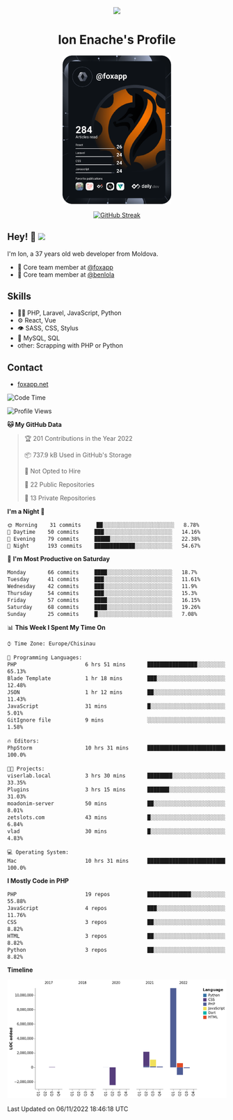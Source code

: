 <div id="header" align="center">
  <img src="https://media.giphy.com/media/M9gbBd9nbDrOTu1Mqx/giphy.gif" width="100"/>
	<h1>Ion Enache's Profile</h1>
</div>
<div align="center">
	<a href="https://app.daily.dev/foxapp"><img src="https://github.com/foxapp/foxapp/blob/master/devcard.svg" width="250" alt="Ion Enache's Dev Card"/></a>
</div>


<div align="center">
	
[![GitHub Streak](http://github-readme-streak-stats.herokuapp.com?user=foxapp&hide_border=true&date_format=M%20j%5B%2C%20Y%5D)](https://git.io/streak-stats)
	
</div>


## Hey! 👋 <img src="https://media.giphy.com/media/hvRJCLFzcasrR4ia7z/giphy.gif" width="30px"/>
I'm Ion, a 37 years old web developer from Moldova.


- 👥 Core team member at [@foxapp](https://github.com/foxapp)
- 👥 Core team member at [@benlola](https://github.com/benlola)

## Skills
- 👨‍💻 PHP, Laravel, JavaScript, Python
- ⚙️ React, Vue
- 👁️ SASS, CSS, Stylus
- 💽 MySQL, SQL
- other: Scrapping with PHP or Python

## Contact
- [foxapp.net](https://www.foxapp.net)

<!--START_SECTION:waka-->
![Code Time](http://img.shields.io/badge/Code%20Time-1%2C081%20hrs%2053%20mins-blue)

![Profile Views](http://img.shields.io/badge/Profile%20Views-0-blue)

**🐱 My GitHub Data** 

> 🏆 201 Contributions in the Year 2022
 > 
> 📦 737.9 kB Used in GitHub's Storage 
 > 
> 🚫 Not Opted to Hire
 > 
> 📜 22 Public Repositories 
 > 
> 🔑 13 Private Repositories  
 > 
**I'm a Night 🦉** 

```text
🌞 Morning    31 commits     ██░░░░░░░░░░░░░░░░░░░░░░░   8.78% 
🌆 Daytime    50 commits     ███░░░░░░░░░░░░░░░░░░░░░░   14.16% 
🌃 Evening    79 commits     █████░░░░░░░░░░░░░░░░░░░░   22.38% 
🌙 Night      193 commits    █████████████░░░░░░░░░░░░   54.67%

```
📅 **I'm Most Productive on Saturday** 

```text
Monday       66 commits     ████░░░░░░░░░░░░░░░░░░░░░   18.7% 
Tuesday      41 commits     ███░░░░░░░░░░░░░░░░░░░░░░   11.61% 
Wednesday    42 commits     ███░░░░░░░░░░░░░░░░░░░░░░   11.9% 
Thursday     54 commits     ███░░░░░░░░░░░░░░░░░░░░░░   15.3% 
Friday       57 commits     ████░░░░░░░░░░░░░░░░░░░░░   16.15% 
Saturday     68 commits     ████░░░░░░░░░░░░░░░░░░░░░   19.26% 
Sunday       25 commits     █░░░░░░░░░░░░░░░░░░░░░░░░   7.08%

```


📊 **This Week I Spent My Time On** 

```text
⌚︎ Time Zone: Europe/Chisinau

💬 Programming Languages: 
PHP                      6 hrs 51 mins       ████████████████░░░░░░░░░   65.13% 
Blade Template           1 hr 18 mins        ███░░░░░░░░░░░░░░░░░░░░░░   12.48% 
JSON                     1 hr 12 mins        ██░░░░░░░░░░░░░░░░░░░░░░░   11.43% 
JavaScript               31 mins             █░░░░░░░░░░░░░░░░░░░░░░░░   5.01% 
GitIgnore file           9 mins              ░░░░░░░░░░░░░░░░░░░░░░░░░   1.58%

🔥 Editors: 
PhpStorm                 10 hrs 31 mins      █████████████████████████   100.0%

🐱‍💻 Projects: 
viserlab.local           3 hrs 30 mins       ████████░░░░░░░░░░░░░░░░░   33.35% 
Plugins                  3 hrs 15 mins       ███████░░░░░░░░░░░░░░░░░░   31.03% 
moadonim-server          50 mins             ██░░░░░░░░░░░░░░░░░░░░░░░   8.01% 
zetslots.com             43 mins             █░░░░░░░░░░░░░░░░░░░░░░░░   6.84% 
vlad                     30 mins             █░░░░░░░░░░░░░░░░░░░░░░░░   4.83%

💻 Operating System: 
Mac                      10 hrs 31 mins      █████████████████████████   100.0%

```

**I Mostly Code in PHP** 

```text
PHP                      19 repos            ██████████████░░░░░░░░░░░   55.88% 
JavaScript               4 repos             ███░░░░░░░░░░░░░░░░░░░░░░   11.76% 
CSS                      3 repos             ██░░░░░░░░░░░░░░░░░░░░░░░   8.82% 
HTML                     3 repos             ██░░░░░░░░░░░░░░░░░░░░░░░   8.82% 
Python                   3 repos             ██░░░░░░░░░░░░░░░░░░░░░░░   8.82%

```


**Timeline**

![Chart not found](https://raw.githubusercontent.com/foxapp/foxapp/master/charts/bar_graph.png) 


 Last Updated on 06/11/2022 18:46:18 UTC
<!--END_SECTION:waka-->
